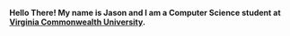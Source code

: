 **Hello There! My name is Jason and I am a Computer Science student at [Virginia Commonwealth University](https://vcu.edu).**
